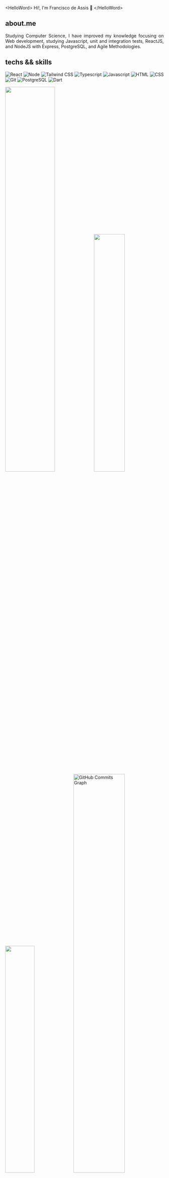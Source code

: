 \<HelloWord> Hi!, I'm Francisco de Assis 👋 \</HelloWord>

## about.me
<p align="justify">
Studying Computer Science, I have improved my knowledge focusing on Web development, studying Javascript, unit and integration tests, ReactJS, and NodeJS with Express, PostgreSQL, and Agile Methodologies.
</p>

## techs && skills
<p align="justify">
  
 <img alt="React" src="https://img.shields.io/badge/react-%230d1117.svg?style=for-the-badge&logo=react"/>
  
  <img alt="Node" src="https://img.shields.io/badge/node.js-%230d1117.svg?style=for-the-badge&logo=node.js&logoColor=#339933"/>
 
  <img alt="Tailwind CSS" src="https://img.shields.io/badge/tailwindcss-%230d1117?style=for-the-badge&logo=tailwindcss"/>
  
 <img alt="Typescript" src="https://img.shields.io/badge/typescript-%230d1117.svg?style=for-the-badge&logo=typescript"/>
  
 <img alt="Javascript" src="https://img.shields.io/badge/javascript-%230d1117.svg?style=for-the-badge&logo=javascript"/>
  
 <img alt="HTML" src="https://img.shields.io/badge/html5-%230d1117.svg?style=for-the-badge&logo=html5"/>
 
  <img alt="CSS" src="https://img.shields.io/badge/css3-%230d1117.svg?style=for-the-badge&logo=css3&logoColor=1572B6"/>
  
   <img alt="Git" src="https://img.shields.io/badge/git-%230d1117.svg?style=for-the-badge&logo=git&logoColor=#F05032"/>
  
  <img alt="PostgreSQL" src="https://img.shields.io/badge/postgresql-%230d1117.svg?style=for-the-badge&logo=postgresql&logoColor=#4169E1"/>
  
  <img alt="Dart" src="https://img.shields.io/badge/dart-%230d1117.svg?style=for-the-badge&logo=dart&logoColor=#0175C2"/>
</p>
 

<p align="left">
<img width="56%" src="https://github-readme-stats.vercel.app/api?username=fdAssis&prs&count_private=true&include_all_commits=true&show_icons=true&theme=dracula&icon_color=DAD3AF&hide_border=true&border_radius=15&bg_color=0d1117"/><img width="44%" src="http://github-readme-streak-stats.herokuapp.com?user=fdAssis&theme=dracula&hide_border=true&date_format=M%20j%5B%2C%20Y%5D&background=0D1117&sideNums=FFF"/>
 <img width="43%" src="https://github-readme-stats.vercel.app/api/top-langs?username=fdAssis&hide=c%23,scss&count_private=true&include_all_commits=true&show_icons=true&theme=dracula&icon_color=DAD3AF&layout=compact&hide_border=true&border_radius=15&bg_color=0d1117"/><img width="57%" src="https://github-readme-activity-graph.cyclic.app/graph?username=fdAssis&theme=dracula&icon_color=DAD3AF&hide_border=true&border_radius=15&bg_color=0d1117&point=FFF" alt="GitHub Commits Graph" /></a>
</p>
  
## social && contact
<p align="justify">
<a href="https://www.linkedin.com/in/frandeassis/"><img src="https://img.shields.io/badge/linkedin-%230d1117.svg?style=for-the-badge&logo=linkedin&logoColor=0077B5"/></a>
<a href="mailto:franciscodeassisc.santos@gmail.com"> <img src="https://img.shields.io/badge/gmail-%230d1117.svg?style=for-the-badge&logo=gmail&logoColor=#EA4335"/> </a>
<a href="https://t.me/franc_deassis"><img src="https://img.shields.io/badge/Telegram-%230d1117?style=for-the-badge&logo=telegram&logoColor=#E4405F"/></a>
  <a href="https://drive.google.com/file/d/1ClhHWbRG90Fa2nHR4fUmJjlFjYpMatM6/view?usp=sharing"><img src="https://img.shields.io/badge/CV-%230d1117?style=for-the-badge&logo=LibreOffice&logoColor=#E4405F"/></a>
</p>

[![@d_assis's Holopin board](https://holopin.me/d_assis)](https://holopin.io/@d_assis)
